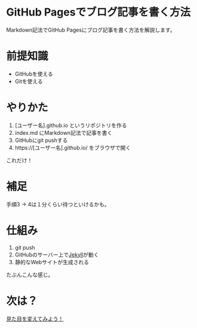 # GitHub Pagesでブログ記事を書く方法
Markdown記法でGitHub Pagesにブログ記事を書く方法を解説します。

# 前提知識
- GitHubを使える
- Gitを使える

# やりかた
1. [ユーザー名].github.io というリポジトリを作る
2. index.md にMarkdown記法で記事を書く
3. GitHubにgit pushする
4. https://[ユーザー名].github.io/ をブラウザで開く

これだけ！

# 補足
手順3 -> 4は１分くらい待つといけるかも。

# 仕組み
1. git push
2. GitHubのサーバー上で[Jekyll](https://jekyllrb.com/)が動く
3. 静的なWebサイトが生成される

たぶんこんな感じ。

# 次は？
[見た目を変えてみよう！](jekyll_github_pages_theme,html)
